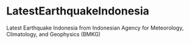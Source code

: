 # LatestEarthquakeIndonesia
Latest Earthquake Indonesia from Indonesian Agency for Meteorology, Climatology, and Geophysics (BMKG)
